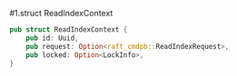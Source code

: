 #1.struct ReadIndexContext

```rust
pub struct ReadIndexContext {
    pub id: Uuid,
    pub request: Option<raft_cmdpb::ReadIndexRequest>,
    pub locked: Option<LockInfo>,
}
```